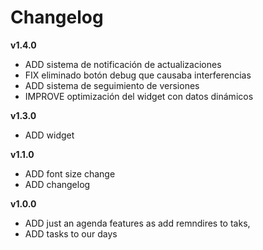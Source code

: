 # Changelog
**v1.4.0**
- ADD sistema de notificación de actualizaciones
- FIX eliminado botón debug que causaba interferencias
- ADD sistema de seguimiento de versiones
- IMPROVE optimización del widget con datos dinámicos

**v1.3.0**
- ADD widget

**v1.1.0**

- ADD font size change 
- ADD changelog

**v1.0.0**

- ADD just an agenda features as add remndires to taks,
- ADD tasks to our days